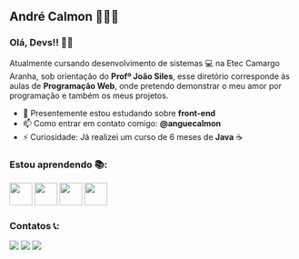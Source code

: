 ## André Calmon 👨🏻‍💻
### Olá, Devs!! 👋🏼
Atualmente cursando desenvolvimento de sistemas 💻  na Etec Camargo Aranha, sob orientação do **Profº João Siles**, esse diretório corresponde às aulas de **Programação Web**, onde pretendo demonstrar o meu amor por programação e também os meus projetos.

- 🔭 Presentemente estou estudando sobre **front-end**
- 📫 Como entrar em contato comigo: **@anguecalmon**
- ⚡ Curiosidade: Já realizei um curso de 6 meses de **Java** ☕

### Estou aprendendo 📚:

<img src="https://cdn.jsdelivr.net/gh/devicons/devicon/icons/github/github-original.svg" width="40" height="40"/> <img src="https://cdn.jsdelivr.net/gh/devicons/devicon/icons/git/git-original.svg" width="40" height="40"/>  <img src="https://cdn.jsdelivr.net/gh/devicons/devicon/icons/html5/html5-original.svg" width="40" height="40"/>  <img src="https://cdn.jsdelivr.net/gh/devicons/devicon/icons/vscode/vscode-original.svg" width="40" height="40"/> 

### Contatos 📞:

<a href="https://instagram.com/anguecalmon" target="_blank"><img src="https://img.shields.io/badge/-Instagram-%23E4405F?style=for-the-badge&logo=instagram&logoColor=white" target="_blank"></a> <a 
href="https://www.linkedin.com/in/andrecalmoon" target="_blank"><img src="https://img.shields.io/badge/-LinkedIn-%230077B5?style=for-the-badge&logo=linkedin&logoColor=white" target="_blank"></a> <a href = "mailto:calmon.principal@gmail.com"><img src="https://img.shields.io/badge/Gmail-D14836?style=for-the-badge&logo=gmail&logoColor=white" target="_blank"></a>

